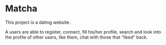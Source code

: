 # Matcha

This project is a dating website.

A users are able to register, connect, fill his/her profile, search and look into
the profile of other users, like them, chat with those that “liked” back.
